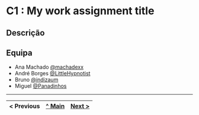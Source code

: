 # C1 : My work assignment title

## Descrição



## Equipa

* Ana Machado [@machadexx](https://github.com/machadexx)
* André Borges [@LittleHypnotist](https://github.com/LittleHypnotist)
* Bruno [@indizaum](https://github.com/indizaum)
* Miguel [@Panadinhos](https://github.com/Panadinhos)


---
< Previous | [^ Main](https://github.com/exemploTrabalho/report) | [Next >](c2.md)
:--- | :---: | ---: 
